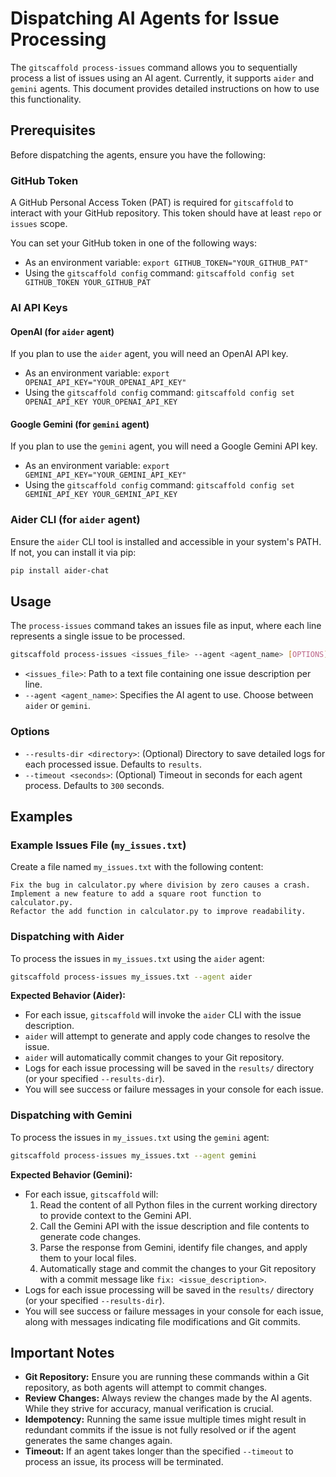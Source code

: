 # Dispatching AI Agents for Issue Processing

The `gitscaffold process-issues` command allows you to sequentially process a list of issues using an AI agent. Currently, it supports `aider` and `gemini` agents. This document provides detailed instructions on how to use this functionality.

## Prerequisites

Before dispatching the agents, ensure you have the following:

### GitHub Token
A GitHub Personal Access Token (PAT) is required for `gitscaffold` to interact with your GitHub repository. This token should have at least `repo` or `issues` scope.

You can set your GitHub token in one of the following ways:
- As an environment variable: `export GITHUB_TOKEN="YOUR_GITHUB_PAT"`
- Using the `gitscaffold config` command: `gitscaffold config set GITHUB_TOKEN YOUR_GITHUB_PAT`

### AI API Keys

#### OpenAI (for `aider` agent)
If you plan to use the `aider` agent, you will need an OpenAI API key.
- As an environment variable: `export OPENAI_API_KEY="YOUR_OPENAI_API_KEY"`
- Using the `gitscaffold config` command: `gitscaffold config set OPENAI_API_KEY YOUR_OPENAI_API_KEY`

#### Google Gemini (for `gemini` agent)
If you plan to use the `gemini` agent, you will need a Google Gemini API key.
- As an environment variable: `export GEMINI_API_KEY="YOUR_GEMINI_API_KEY"`
- Using the `gitscaffold config` command: `gitscaffold config set GEMINI_API_KEY YOUR_GEMINI_API_KEY`

### Aider CLI (for `aider` agent)
Ensure the `aider` CLI tool is installed and accessible in your system's PATH. If not, you can install it via pip:
```bash
pip install aider-chat
```

## Usage

The `process-issues` command takes an issues file as input, where each line represents a single issue to be processed.

```bash
gitscaffold process-issues <issues_file> --agent <agent_name> [OPTIONS]
```

- `<issues_file>`: Path to a text file containing one issue description per line.
- `--agent <agent_name>`: Specifies the AI agent to use. Choose between `aider` or `gemini`.

### Options

- `--results-dir <directory>`: (Optional) Directory to save detailed logs for each processed issue. Defaults to `results`.
- `--timeout <seconds>`: (Optional) Timeout in seconds for each agent process. Defaults to `300` seconds.

## Examples

### Example Issues File (`my_issues.txt`)

Create a file named `my_issues.txt` with the following content:

```
Fix the bug in calculator.py where division by zero causes a crash.
Implement a new feature to add a square root function to calculator.py.
Refactor the add function in calculator.py to improve readability.
```

### Dispatching with Aider

To process the issues in `my_issues.txt` using the `aider` agent:

```bash
gitscaffold process-issues my_issues.txt --agent aider
```

**Expected Behavior (Aider):**
- For each issue, `gitscaffold` will invoke the `aider` CLI with the issue description.
- `aider` will attempt to generate and apply code changes to resolve the issue.
- `aider` will automatically commit changes to your Git repository.
- Logs for each issue processing will be saved in the `results/` directory (or your specified `--results-dir`).
- You will see success or failure messages in your console for each issue.

### Dispatching with Gemini

To process the issues in `my_issues.txt` using the `gemini` agent:

```bash
gitscaffold process-issues my_issues.txt --agent gemini
```

**Expected Behavior (Gemini):**
- For each issue, `gitscaffold` will:
    1. Read the content of all Python files in the current working directory to provide context to the Gemini API.
    2. Call the Gemini API with the issue description and file contents to generate code changes.
    3. Parse the response from Gemini, identify file changes, and apply them to your local files.
    4. Automatically stage and commit the changes to your Git repository with a commit message like `fix: <issue_description>`.
- Logs for each issue processing will be saved in the `results/` directory (or your specified `--results-dir`).
- You will see success or failure messages in your console for each issue, along with messages indicating file modifications and Git commits.

## Important Notes

- **Git Repository:** Ensure you are running these commands within a Git repository, as both agents will attempt to commit changes.
- **Review Changes:** Always review the changes made by the AI agents. While they strive for accuracy, manual verification is crucial.
- **Idempotency:** Running the same issue multiple times might result in redundant commits if the issue is not fully resolved or if the agent generates the same changes again.
- **Timeout:** If an agent takes longer than the specified `--timeout` to process an issue, its process will be terminated.